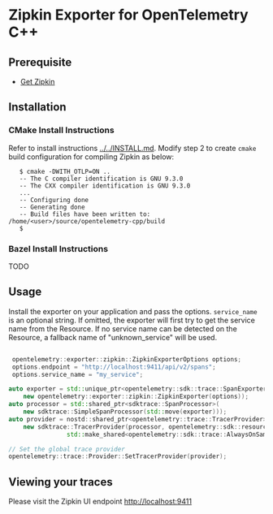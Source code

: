 # Zipkin Exporter for OpenTelemetry C++

## Prerequisite

* [Get Zipkin](https://zipkin.io/pages/quickstart.html)

## Installation

### CMake Install Instructions

Refer to install instructions [../../INSTALL.md](INSTALL.md#building-as-standalone-cmake-project).
Modify step 2 to create `cmake` build configuration for compiling Zipkin as below:

```console
   $ cmake -DWITH_OTLP=ON ..
   -- The C compiler identification is GNU 9.3.0
   -- The CXX compiler identification is GNU 9.3.0
   ...
   -- Configuring done
   -- Generating done
   -- Build files have been written to: /home/<user>/source/opentelemetry-cpp/build
   $
```

### Bazel Install Instructions

TODO

## Usage

Install the exporter on your application and pass the options. `service_name`
is an optional string. If omitted, the exporter will first try to get the
service name from the Resource. If no service name can be detected on the
Resource, a fallback name of "unknown_service" will be used.

```cpp

 opentelemetry::exporter::zipkin::ZipkinExporterOptions options;
 options.endpoint = "http://localhost:9411/api/v2/spans";
 options.service_name = "my_service";

auto exporter = std::unique_ptr<opentelemetry::sdk::trace::SpanExporter>(
    new opentelemetry::exporter::zipkin::ZipkinExporter(options));
auto processor = std::shared_ptr<sdktrace::SpanProcessor>(
    new sdktrace::SimpleSpanProcessor(std::move(exporter)));
auto provider = nostd::shared_ptr<opentelemetry::trace::TracerProvider>(
    new sdktrace::TracerProvider(processor, opentelemetry::sdk::resource::Resource::Create({}),
                std::make_shared<opentelemetry::sdk::trace::AlwaysOnSampler>()));

// Set the global trace provider
opentelemetry::trace::Provider::SetTracerProvider(provider);
```

## Viewing your traces

Please visit the Zipkin UI endpoint <http://localhost:9411>
